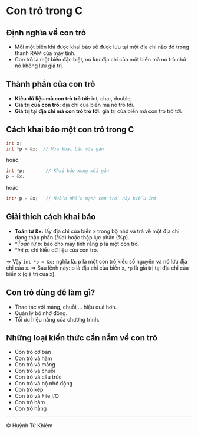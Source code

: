 # Con trỏ trong C

## Định nghĩa về con trỏ

* Mỗi một biến khi được khai báo sẽ được lưu tại một địa chỉ nào đó trong thanh RAM của máy tính.
* Con trỏ là một biến đặc biệt, nó lưu địa chỉ của một biến mà nó trỏ chứ nó không lưu giá trị.

## Thành phần của con trỏ

* **Kiểu dữ liệu mà con trỏ trỏ tới:** int, char, double, ...
* **Giá trị của con trỏ:** địa chỉ của biến mà nó trỏ tới.
* **Giá trị tại địa chỉ mà con trỏ trỏ tới:** giá trị của biến mà con trỏ trỏ tới.

## Cách khai báo một con trỏ trong C

```c
int x;
int *p = &x;  // Vừa khai báo vừa gán
```

hoặc

```c
int *p;        // Khai báo xong mới gán
p = &x;
```

hoặc

```c
int* p = &x;   // Muốn nhấn mạnh con trỏ này kiểu int
```

## Giải thích cách khai báo

* **Toán tử \&x:** lấy địa chỉ của biến x trong bộ nhớ và trả về một địa chỉ dạng thập phân (%d) hoặc thập lục phân (%p).
* \**Toán tử *p:** báo cho máy tính rằng p là một con trỏ.
* \**int *p:** chỉ kiểu dữ liệu của con trỏ.

\=> Vậy `int *p = &x;` nghĩa là: p là một con trỏ kiểu số nguyên và nó lưu địa chỉ của x.
\=> Sau lệnh này: p là địa chỉ của biến x, `*p` là giá trị tại địa chỉ của biến x (giá trị của x).

## Con trỏ dùng để làm gì?

* Thao tác với mảng, chuỗi,... hiệu quả hơn.
* Quản lý bộ nhớ động.
* Tối ưu hiệu năng của chương trình.

## Những loại kiến thức cần nắm về con trỏ

* Con trỏ cơ bản
* Con trỏ và hàm
* Con trỏ và mảng
* Con trỏ và chuỗi
* Con trỏ và cấu trúc
* Con trỏ và bộ nhớ động
* Con trỏ kép
* Con trỏ và File I/O
* Con trỏ hàm
* Con trỏ hằng
---

© Huỳnh Tử Khiêm
